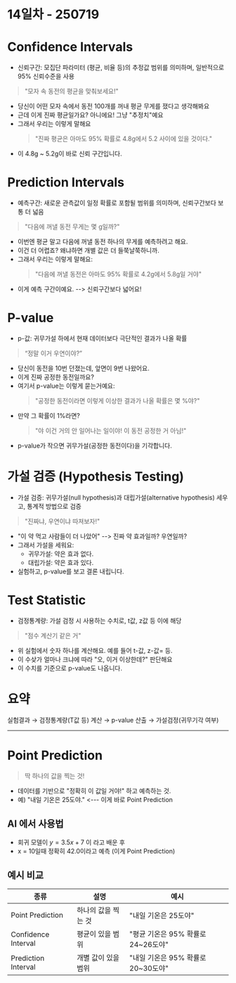 # 14일차 - 250719

# Confidence Intervals
- 신뢰구간: 모집단 파라미터 (평균, 비율 등)의 추정값 범위를 의미하며, 일반적으로 95% 신뢰수준을 사용

> "모자 속 동전의 평균을 맞춰보세요!"

- 당신이 어떤 모자 속에서 동전 100개를 꺼내 평균 무게를 쟀다고 생각해봐요
- 근데 이게 진짜 평균일가요? 아니에요! 그냥 "추정치"예요
- 그래서 우리는 이렇게 말해요
    > "진짜 평균은 아마도 95% 확률로 4.8g에서 5.2 사이에 있을 것이다."
- 이 4.8g ~ 5.2g이 바로 신뢰 구간입니다.


# Prediction Intervals
- 예측구간: 새로운 관측값이 일정 확률로 포함될 범위를 의미하며, 신뢰구간보다 보통 더 넓음

> "다음에 꺼낼 동전 무게는 몇 g일까?"

- 이번엔 평균 말고 다음에 꺼낼 동전 하나의 무게를 예측하려고 해요.
- 이건 더 어렵죠? 왜냐하면 개별 값은 더 들쭉날쭉하니까.
- 그래서 우리는 이렇게 말해요:
    > "다음에 꺼낼 동전은 아마도 95% 확률로 4.2g에서 5.8g일 거야"
- 이게 예측 구간이예요. --> 신뢰구간보다 넓어요!


# P-value 
- p-값: 귀무가설 하에서 현재 데이터보다 극단적인 결과가 나올 확률

> “정말 이거 우연이야?”

- 당신이 동전을 10번 던졌는데, 앞면이 9번 나왔어요.
- 이게 진짜 공정한 동전일까요?
- 여기서 p-value는 이렇게 묻는거예요:
    > "공정한 동전이라면 이렇게 이상한 결과가 나올 확률은 몇 %야?"
- 만약 그 확률이 1%라면?
    > "야 이건 거의 안 일어나는 일이야! 이 동전 공정한 거 아님!"
- p-value가 작으면 귀무가설(공정한 동전이다)을 기각합니다.


# 가설 검증 (Hypothesis Testing)
- 가설 검증: 귀무가설(null hypothesis)과 대립가설(alternative hypothesis) 세우고, 통계적 방법으로 검증

> "진짜냐, 우연이냐 따져보자!"

- "이 약 먹고 사람들이 더 나았어" --> 진짜 약 효과일까? 우연일까?
- 그래서 가설을 세워요:
  - 귀무가설: 약은 효과 없다.
  - 대립가설: 약은 효과 있다.
- 실험하고, p-value를 보고 결론 내립니다.


# Test Statistic
- 검정통계량: 가설 검정 시 사용하는 수치로, t값, z값 등 이에 해당

> "점수 계산기 같은 거"

- 위 실험에서 숫자 하나를 계산해요. 예를 들어 t-값, z-값= 등.
- 이 수샂가 얼마나 크냐에 따라 "오, 이거 이상한데?" 판단해요
- 이 수치를 기준으로 p-value도 나옵니다.

# 요약
실험결과 → 검정통계량(T값 등) 계산 → p-value 산출 → 가설검정(귀무기각 여부)


---

# Point Prediction

> 딱 하나의 값을 찍는 것!

- 데이터를 기반으로 "정확히 이 값일 거야!" 하고 예측하는 것.
- 예) "내일 기온은 25도야." <--- 이게 바로 Point Prediction


## AI 에서 사용법

- 회귀 모델이 $y = 3.5x + 7$ 이 라고 배운 후
- x = 10일때 정확히 42.0이라고 예측 (이게 Point Prediction)


## 예시 비교

| 종류                     | 설명             | 예시                        |
|------------------------|----------------|---------------------------|
| Point Prediction       | 하나의 값을 찍는 것    | "내일 기온은 25도야"             |
| Confidence Interval    | 평균이 있을 범위      | "평균 기온은 95% 확률로 24~26도야"  |
| Prediction Interval    | 개별 값이 있을 범위    | "내일 기온은 95% 확률로 20~30도야"  |



